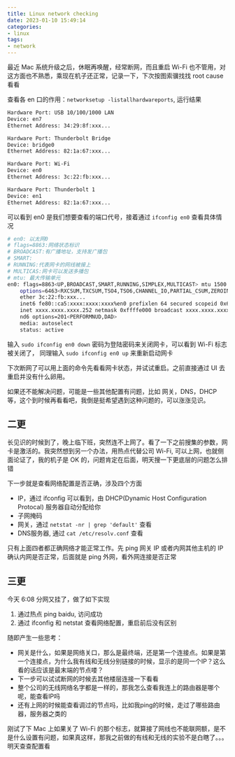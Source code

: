 ```yaml
---
title: Linux network checking
date: 2023-01-10 15:49:14
categories:
- linux
tags:
- network
---
```


最近 Mac 系统升级之后，休眠再唤醒，经常断网，而且重启 Wi-Fi 也不管用，对这方面也不熟悉，乘现在机子还正常，记录一下，下次按图索骥找找 root cause 看看

查看各 en 口的作用：`networksetup -listallhardwareports`, 运行结果

```bash
Hardware Port: USB 10/100/1000 LAN
Device: en7
Ethernet Address: 34:29:8f:xxx...

Hardware Port: Thunderbolt Bridge
Device: bridge0
Ethernet Address: 82:1a:67:xxx...

Hardware Port: Wi-Fi
Device: en0
Ethernet Address: 3c:22:fb:xxx...

Hardware Port: Thunderbolt 1
Device: en1
Ethernet Address: 82:1a:67:xxx...
```

可以看到 en0 是我们想要查看的端口代号，接着通过 `ifconfig en0` 查看具体情况

```bash
# en0: 以太网0
# flags=8863:网络状态标识
# BROADCAST:有广播地址，支持发广播包
# SMART:
# RUNNING:代表网卡的网线被接上
# MULTICAS:网卡可以发送多播包
# mtu: 最大传输单元
en0: flags=8863<UP,BROADCAST,SMART,RUNNING,SIMPLEX,MULTICAST> mtu 1500
	options=6463<RXCSUM,TXCSUM,TSO4,TSO6,CHANNEL_IO,PARTIAL_CSUM,ZEROINVERT_CSUM>
	ether 3c:22:fb:xxx...
	inet6 fe80::ca5:xxxx:xxxx:xxxx%en0 prefixlen 64 secured scopeid 0x6
	inet xxxx.xxxx.xxxx.252 netmask 0xffffe000 broadcast xxxx.xxxx.xxxx.255
	nd6 options=201<PERFORMNUD,DAD>
	media: autoselect
	status: active
```

输入 `sudo ifconfig en0 down` 密码为登陆密码来关闭网卡，可以看到 Wi-Fi 标志被关闭了， 同理输入 `sudo ifconfig en0 up` 来重新启动网卡

下次断网了可以用上面的命令先看看网卡状态，并试试重启。之前直接通过 UI 去重启并没有什么卵用。

如果还不能解决问题，可能是一些其他配置有问题，比如 网关，DNS，DHCP 等，这个到时候再看看吧，我倒是挺希望遇到这种问题的，可以涨涨见识。

## 二更

长见识的时候到了，晚上临下班，突然连不上网了。看了一下之前搜集的参数，网卡是激活的。我突然想到另一个办法，用热点代替公司 Wi-Fi, 可以上网，也就侧面论证了，我的机子是 OK 的，问题肯定在后面，明天搜一下更底层的问题怎么排错

下一步就是查看网络配置是否正确，涉及四个方面

* IP，通过 ifconfig 可以看到，由 DHCP(Dynamic Host Configuration Protocal) 服务器自动分配给你
* 子网掩码
* 网关，通过 `netstat -nr | grep 'default'` 查看
* DNS服务器, 通过 `cat /etc/resolv.conf` 查看

只有上面四者都正确网络才能正常工作。先 ping 网关 IP 或者内网其他主机的 IP 确认内网是否正常，后面就是 ping 外网，看外网连接是否正常

## 三更

今天 6:08 分网又挂了，做了如下实现

1. 通过热点 ping baidu, 访问成功
2. 通过 ifconfig 和 netstat 查看网络配置，重启前后没有区别

随即产生一些思考：

* 网关是什么，如果是网络关口，那么是最终端，还是第一个连接点。如果是第一个连接点，为什么我有线和无线分别链接的时候，显示的是同一个IP？这么看的话应该是最末端的节点喽？
* 下一步可以试试断网的时候去其他楼层连接一下看看
* 整个公司的无线网络名字都是一样的，那我怎么查看我连上的路由器是哪个呢，能查看IP吗
* 还有上网的时候能查看调过的节点吗，比如我ping的时候，走过了哪些路由器，服务器之类的

刚试了下 Mac 上如果关了 Wi-Fi 的那个标志，就算接了网线也不能联网额，是不是什么设置有问题，如果真这样，那我之前做的有线和无线的实验不是白瞎了。。。明天查查配置看

